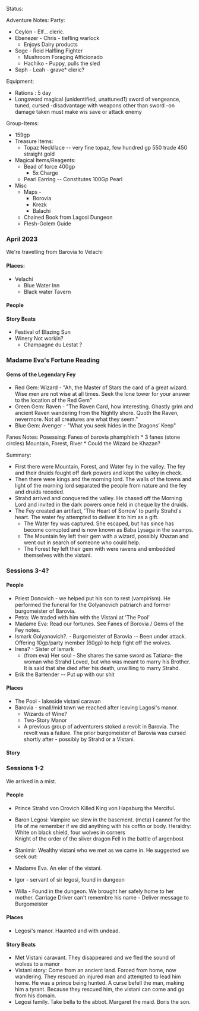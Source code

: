 Status: 


Adventure Notes: 
Party: 
* Ceylon - Elf... cleric.  
* Ebenezer - Chris - tiefling warlock
    * Enjoys Dairy products
* Soge - Reid Halfling Fighter  
    * Mushroom Foraging Afficionado
    * Hachiko - Puppy, pulls the sled
* Seph - Leah - grave* cleric?  

Equipment:
* Rations : 5 day
* Longsword magical (unidentified, unattuned1)
    sword of vengeance, tuned, cursed 
    -disadvantage with weapons other than sword 
    -on damage taken must make wis save or attack enemy

Group-Items:
* 159gp
* Treasure Items:
    * Topaz Neckllace -- very fine topaz, few hundred gp
        550 trade 450 straight gold
* Magical Items/Reagents:
    * Bead of force 400gp 
        * 5x Charge
    * Pearl Earring -- Constitutes 100Gp Pearl    
* Misc
    * Maps - 
        * Borovia
        * Krezk
        * Balachi
    * Chained Book from Lagosi Dungeon    
    * Flesh-Golem Guide

### April 2023
We're travelling from Barovia to Velachi 


#### Places:
* Velachi
    * Blue Water Inn
    * Black water Tavern

#### People

#### Story Beats
* Festival of Blazing Sun 
* Winery Not workin?
    * Champagne du Lestat ?

        

### Madame Eva's Fortune Reading
#### Gems of the Legendary Fey
* Red Gem: Wizard - "Ah, the Master of Stars the card of a great wizard. Wise men are not wise at all times. Seek the lone tower for your answer to the location of the Red Gem"
* Green Gem: Raven - "The Raven Card, how interesting. Ghastly grim and ancient Raven wandering from the Nightly shore. Quoth the Raven, nevermore. Not all creatures are what they seem."
* Blue Gem: Avenger - "What you seek hides in the Dragons’ Keep"

Fanes Notes:
Posessing: Fanes of barovia phamphleth
    * 3 fanes (stone circles) Mountain, Forest, River
    * Could the Wizard be Khazan?

Summary:
* First there were Mountain, Forest, and Water fey in the valley. The fey and their druids fought off dark powers and kept the valley in check. 
* Then there were kings and the morning lord. The walls of the towns and light of the morning lord separated the people from nature and the fey and druids receded.
* Strahd arrived and conquered the valley. He chased off the Morning Lord and invited in the dark powers once held in cheque by the druids. 
* The Fey created an artifact, 'The Heart of Sorrow' to purify Strahd's heart. The water fey attempted to deliver it to him as a gift. 
    * The Water fey was captured. She escaped, but has since has become corrupted and is now known as Baba Lysaga in the swamps. 
    * The Mountain fey left their gem with a wizard, possibly Khazan and went out in search of someone who could help. 
    * The Forest fey left their gem with were ravens and embedded themselves with the vistani. 

### Sessions 3-4?

#### People
* Priest Donovich - we helped put his son to rest (vampirism). He performed the funeral for the Golyanovich patriarch and former burgomeister of Barovia. 
* Petra: We traded with him with the Vistani at 'The Pool'
* Madame Eva: Read our fortunes. See Fanes of Borovia / Gems of the Fey notes. 
* Ismark Golyanovich?. - Burgomeister of Barovia
    -- Been under attack. Offering 10gp/party member (60gp) to help fight off the wolves. 
* Irena? - Sister of Ismark
    * (from eva) Her soul - She shares the same sword as Tatiana- the woman who Strahd Loved, but who was meant to marry his Brother. It is said that she died after his death, unwilling to marry Strahd.  
* Erik the Bartender
    -- Put up with our shit

#### Places 
* The Pool - lakeside vistani caravan 
* Barovia - small/mid town we reached after leaving Lagosi's manor. 
    * Wizards of Wine?
    * Two-Story Manor
    * A previous group of adventurers stoked a revolt in Barovia. The revolt was a failure. The prior burgomeister of Barovia was cursed shortly after - possibly by Strahd or a Vistani. 



#### Story 

### Sessions 1-2
We arrived in a mist. 

#### People
* Prince Strahd von Orovich 
    Killed King von Hapsburg the Merciful.
* Baron Legosi: Vampire we slew in the basement. (meta) I cannot for the life of me remember if we did anything with his coffin or body. 
    Heraldry: White on black shield, four wolves in corners \
    Knight of the order of the silver dragon
    Fell in the battle of argenbost

* Stanimir: Wealthy vistani who we met as we came in. He suggested we seek out:
* Madame Eva. An eler of the vistani. 
* Igor - servant of sir legosi, found in dungeon
* Willa - Found in the dungeon. We brought her safely home to her mother. 
    Carriage Driver can't remembre his name
        - Deliver message to Burgomeister

#### Places
* Legosi's manor. Haunted and with undead. 
#### Story Beats
* Met Vistani caravant. They disappeared and we fled the sound of wolves to a manor
* Vistani story:
    Come from an ancient land. Forced from home, now wandering. They rescued an injured man and attempted to lead him home. He was a prince being hunted. A curse befell the man, making him a tyrant. Because they rescued him, the vistani can come and go from his domain. 
* Legosi family. Take bella to the abbot. Margaret the maid. Boris the son. 



